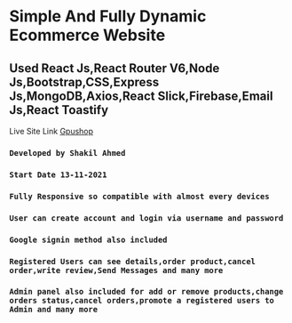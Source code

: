 # Simple And Fully Dynamic Ecommerce Website

## Used React Js,React Router V6,Node Js,Bootstrap,CSS,Express Js,MongoDB,Axios,React Slick,Firebase,Email Js,React Toastify

Live Site Link [Gpushop](https://gpushop.netlify.app/)

### `Developed by Shakil Ahmed`

### `Start Date 13-11-2021`

### `Fully Responsive so compatible with almost every devices`

### `User can create account and login via username and password`

### `Google signin method also included`

### `Registered Users can see details,order product,cancel order,write review,Send Messages and many more`

### `Admin panel also included for add or remove products,change orders status,cancel orders,promote a registered users to Admin and many more`
